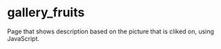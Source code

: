 # gallery_fruits

Page that shows description based on the picture that is cliked on, using JavaScript.

